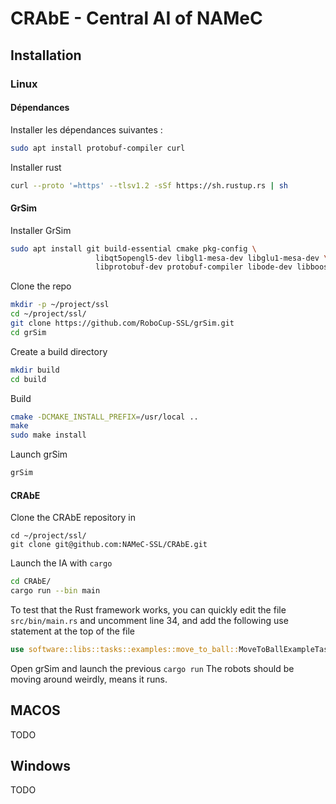 # CRAbE - Central AI of NAMeC

## Installation

### Linux

#### Dépendances

Installer les dépendances suivantes :
```bash
sudo apt install protobuf-compiler curl
```

Installer rust
```bash
curl --proto '=https' --tlsv1.2 -sSf https://sh.rustup.rs | sh
```

#### GrSim

Installer GrSim
```bash
sudo apt install git build-essential cmake pkg-config \
                   libqt5opengl5-dev libgl1-mesa-dev libglu1-mesa-dev \
                   libprotobuf-dev protobuf-compiler libode-dev libboost-dev
```

Clone the repo
```bash
mkdir -p ~/project/ssl
cd ~/project/ssl/
git clone https://github.com/RoboCup-SSL/grSim.git
cd grSim
```

Create a build directory
```bash
mkdir build
cd build
```

Build
```bash
cmake -DCMAKE_INSTALL_PREFIX=/usr/local ..
make
sudo make install
```

Launch grSim
```bash
grSim
```

#### CRAbE

Clone the CRAbE repository in 
```
cd ~/project/ssl/
git clone git@github.com:NAMeC-SSL/CRAbE.git
```

Launch the IA with `cargo`
```bash
cd CRAbE/
cargo run --bin main
```

To test that the Rust framework works, you can quickly edit the file `src/bin/main.rs` and uncomment line 34,
and add the following use statement at the top of the file

```rust
use software::libs::tasks::examples::move_to_ball::MoveToBallExampleTask;
```
Open grSim and launch the previous `cargo run`
The robots should be moving around weirdly, means it runs.
## MACOS

TODO

## Windows

TODO
